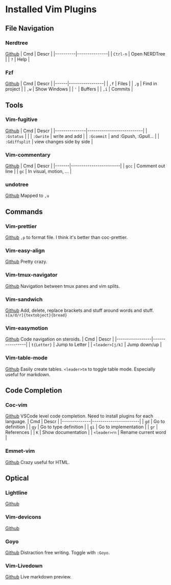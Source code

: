 # Installed Vim Plugins


## File Navigation

### Nerdtree
[Github](https://github.com/scrooloose/nerdtree)
| Cmd      | Descr         |
|----------|---------------|
| `Ctrl-n` | Open NERDTree |
| `?`      | Help          |

### Fzf
[Github](https://github.com/junegunn/fzf.vim)
| Cmd  | Descr           |
|------|-----------------|
| `,f` | Files           |
| `,g` | Find in project |
| `,w` | Show Windows    |
| `'`  | Buffers         |
| `,i` | Commits         |


## Tools

### Vim-fugitive
[Github](https://github.com/tpope/vim-fugitive/blob/master/README.markdown)
| Cmd           | Descr                     |
|---------------|---------------------------|
| `:Gstatus`    |                           |
| `:Gwrite`     | write and add             |
| `:Gcommit`    | and :Gpush, :Gpull...     |
| `:Gdiffsplit` | view changes side by side |

### Vim-commentary
[Github](https://github.com/tpope/vim-commentary)
| Cmd   | Descr                  |
|-------|------------------------|
| `gcc` | Comment out line       |
| `gc`  | In visual, motion, ... |

### undotree
[Github](https://github.com/mbbill/undotree)
Mapped to `,u`


## Commands

### Vim-prettier
[Github](https://github.com/prettier/vim-prettier)
`,p` to format file. I think it's better than coc-prettier.

### Vim-easy-align
[Github](https://github.com/junegunn/vim-easy-align)
Pretty crazy.

### Vim-tmux-navigator
[Github](https://github.com/christoomey/vim-tmux-navigator)
Navigation between tmux panes and vim splits.

### Vim-sandwich
[Github](https://github.com/machakann/vim-sandwich)
Add, delete, replace brackets and stuff around words and stuff. `s[a/d/r]{textobject}{bread}`

### Vim-easymotion
[Github](https://github.com/easymotion/vim-easymotion)
Code navigation on steroids.
| Cmd             | Descr          |
|-----------------|----------------|
| `t{Letter}`     | Jump to Letter |
| `<leader>[j/k]` | Jump down/up   |

### Vim-table-mode
[Github](https://github.com/dhruvasagar/vim-table-mode)
Easily create tables. `<leader>tm` to toggle table mode. Especially useful for markdown.


## Code Completion

### Coc-vim
[Github](https://github.com/neoclide/coc.nvim)
VSCode level code completion. Need to install plugins for each language.
| Cmd          | Descr                 |
|--------------|-----------------------|
| `gd`         | Go to definition      |
| `gy`         | Go to type definition |
| `gi`         | Go to implementation  |
| `gr`         | References            |
| `K`          | Show documentation    |
| `<leader>rn` | Rename current word   |

### Emmet-vim
[Github](https://github.com/mattn/emmet-vim)
Crazy useful for HTML.


## Optical

### Lightline
[Github](https://github.com/itchyny/lightline.vim)

### Vim-devicons
[Github](https://github.com/ryanoasis/vim-devicons)

### Goyo
[Github](https://github.com/junegunn/goyo.vim)
Distraction free writing. Toggle with `:Goyo`.

### Vim-Livedown
[Github](https://github.com/shime/vim-livedown)
Live markdown preview.

